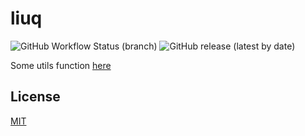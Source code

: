 # liuq

![GitHub Workflow Status (branch)](https://img.shields.io/github/workflow/status/aliuq/deno_module/Release)
![GitHub release (latest by date)](https://img.shields.io/github/v/release/aliuq/deno_module)

Some utils function [here](https://doc.deno.land/https://deno.land/x/liuq)

## License

[MIT](/LICENSE)
